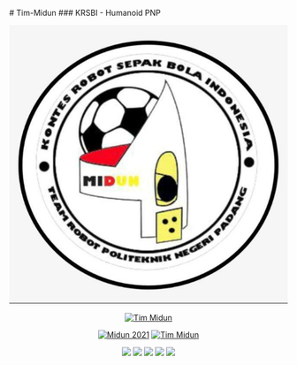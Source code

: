 <p background="#534GS">
 # Tim-Midun
### KRSBI - Humanoid PNP
<p align="center">
<img src="Logo Midun.png" tittle="midun"/>
 </p>

<p align="center"><a href="https://github.com/timmidun"><img title="Tim Midun" src="https://github-readme-stats.vercel.app/api?username=timmidun&show_icons=true&include_all_commits=true&theme=chartreuse-dark&cache_seconds=3200"></a>
</p>



<p align="center">
<a href="https://github.com/timmidun/Midun-2021"><img title="Midun 2021" src="https://github-readme-stats.vercel.app/api/pin/?username=timmidun&repo=Midun-2021&theme=radical"></a>
<a href="https://github.com/timmidun/tim-midun"><img title="Tim Midun" src="https://github-readme-stats.vercel.app/api/pin/?username=timmidun&repo=tim-midun&theme=highcontrast"></a>
</p>
 <p align="center">
<code><a href="https://www.python.org/" target="_blank"><img height="50" src="https://www.vectorlogo.zone/logos/python/python-ar21.svg"></a></code>
<code><a href="https://www.linux.org/" target="_blank"><img height="50" src="https://www.vectorlogo.zone/logos/opencv/opencv-ar21.svg"></a></code>
<code><a href="https://www.arduino.cc/" target="_blank"><img height="50" src="https://www.vectorlogo.zone/logos/arduino/arduino-ar21.svg"></a></code>
<code><a href="https://www.linux.org/" target="_blank"><img height="50" src="https://www.vectorlogo.zone/logos/linux/linux-ar21.svg"></a></code>
<code><a href="https://www.linux.org/" target="_blank"><img height="50" src="https://www.vectorlogo.zone/logos/stackoverflow/stackoverflow-ar21.svg"></a></code>
 

<br/><br/>
</p>
